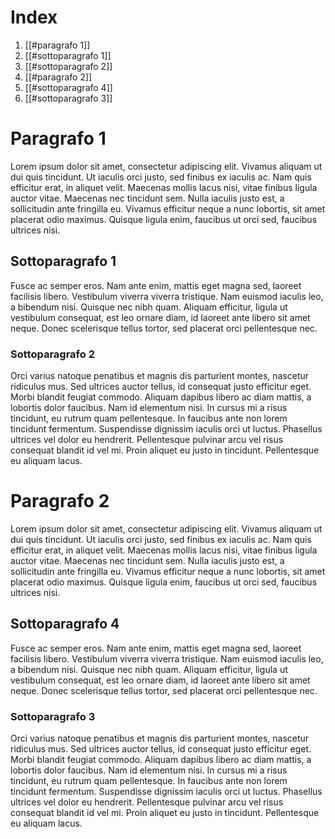 # Index

1. [[#paragrafo 1]]
1. [[#sottoparagrafo 1]]
1. [[#sottoparagrafo 2]]
1. [[#paragrafo 2]]
1. [[#sottoparagrafo 4]]
1. [[#sottoparagrafo 3]]



# Paragrafo 1
Lorem ipsum dolor sit amet, consectetur adipiscing elit. Vivamus aliquam ut dui quis tincidunt. Ut iaculis orci justo, sed finibus ex iaculis ac. Nam quis efficitur erat, in aliquet velit. Maecenas mollis lacus nisi, vitae finibus ligula auctor vitae. Maecenas nec tincidunt sem. Nulla iaculis justo est, a sollicitudin ante fringilla eu. Vivamus efficitur neque a nunc lobortis, sit amet placerat odio maximus. Quisque ligula enim, faucibus ut orci sed, faucibus ultrices nisi.

## Sottoparagrafo 1
Fusce ac semper eros. Nam ante enim, mattis eget magna sed, laoreet facilisis libero. Vestibulum viverra viverra tristique. Nam euismod iaculis leo, a bibendum nisi. Quisque nec nibh quam. Aliquam efficitur, ligula ut vestibulum consequat, est leo ornare diam, id laoreet ante libero sit amet neque. Donec scelerisque tellus tortor, sed placerat orci pellentesque nec.

### Sottoparagrafo 2
Orci varius natoque penatibus et magnis dis parturient montes, nascetur ridiculus mus. Sed ultrices auctor tellus, id consequat justo efficitur eget. Morbi blandit feugiat commodo. Aliquam dapibus libero ac diam mattis, a lobortis dolor faucibus. Nam id elementum nisi. In cursus mi a risus tincidunt, eu rutrum quam pellentesque. In faucibus ante non lorem tincidunt fermentum. Suspendisse dignissim iaculis orci ut luctus. Phasellus ultrices vel dolor eu hendrerit. Pellentesque pulvinar arcu vel risus consequat blandit id vel mi. Proin aliquet eu justo in tincidunt. Pellentesque eu aliquam lacus.

# Paragrafo 2
Lorem ipsum dolor sit amet, consectetur adipiscing elit. Vivamus aliquam ut dui quis tincidunt. Ut iaculis orci justo, sed finibus ex iaculis ac. Nam quis efficitur erat, in aliquet velit. Maecenas mollis lacus nisi, vitae finibus ligula auctor vitae. Maecenas nec tincidunt sem. Nulla iaculis justo est, a sollicitudin ante fringilla eu. Vivamus efficitur neque a nunc lobortis, sit amet placerat odio maximus. Quisque ligula enim, faucibus ut orci sed, faucibus ultrices nisi.

## Sottoparagrafo 4
Fusce ac semper eros. Nam ante enim, mattis eget magna sed, laoreet facilisis libero. Vestibulum viverra viverra tristique. Nam euismod iaculis leo, a bibendum nisi. Quisque nec nibh quam. Aliquam efficitur, ligula ut vestibulum consequat, est leo ornare diam, id laoreet ante libero sit amet neque. Donec scelerisque tellus tortor, sed placerat orci pellentesque nec.

### Sottoparagrafo 3
Orci varius natoque penatibus et magnis dis parturient montes, nascetur ridiculus mus. Sed ultrices auctor tellus, id consequat justo efficitur eget. Morbi blandit feugiat commodo. Aliquam dapibus libero ac diam mattis, a lobortis dolor faucibus. Nam id elementum nisi. In cursus mi a risus tincidunt, eu rutrum quam pellentesque. In faucibus ante non lorem tincidunt fermentum. Suspendisse dignissim iaculis orci ut luctus. Phasellus ultrices vel dolor eu hendrerit. Pellentesque pulvinar arcu vel risus consequat blandit id vel mi. Proin aliquet eu justo in tincidunt. Pellentesque eu aliquam lacus.